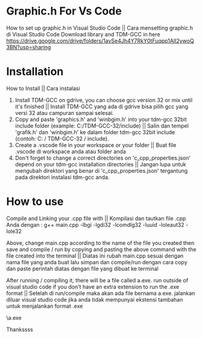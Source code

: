 # Graphic.h For Vs Code
How to set up graphic.h in Visual Studio Code || Cara mensetting graphic.h di Visual Studio Code
Download library and TDM-GCC in here
https://drive.google.com/drive/folders/1avSe4Jh4Y7RkY0tFuqpp1AlI2ywoQ3BN?usp=sharing

# Installation
How to Install || Cara instalasi
1. Install TDM-GCC on gdrive, you can choose gcc version 32 or mix until it's finished || Install TDM-GCC yang ada di gdrive bisa pilih gcc yang versi 32 atau campuran sampai selesai.
2. Copy and paste 'graphics.h' and 'winbgim.h' into your tdm-gcc 32bit include folder (example: C:/TDM-GCC-32/include) || Salin dan tempel 'grafik.h' dan 'winbgim.h' ke dalam folder tdm-gcc 32bit include (contoh: C: / TDM-GCC-32 / include).
3. Create a .vscode file in your workspace or your folder || Buat file .vscode di workspace anda atau folder anda
4. Don't forget to change a correct directories on 'c_cpp_properties.json' depend on your tdm-gcc installation directories || Jangan lupa untuk mengubah direktori yang benar di 'c_cpp_properties.json' tergantung pada direktori instalasi tdm-gcc anda.

# How to use
Compile and Linking your .cpp file with ||  Kompilasi dan tautkan file .cpp Anda dengan :
g++ main.cpp -lbgi -lgdi32 -lcomdlg32 -luuid -loleaut32 -lole32

Above, change main.cpp according to the name of the file you created then save and compile / run by copying and pasting the above command with the file created into the terminal
||
Diatas ini rubah main.cpp sesuai dengan nama file yang anda buat lalu simpan dan compile/run dengan cara copy dan paste perintah diatas dengan file yang dibuat ke terminal


After running / compiling it, there will be a file called a.exe. run outside of visual studio code if you don't have an extra extension to run the .exe format
||
Setelah di run/compile maka akan ada file bernama a.exe. jalankan diluar visual studio code jika anda tidak mempunyai ekstensi tambahan untuk menjalankan format .exe

\a.exe

Thankssss

